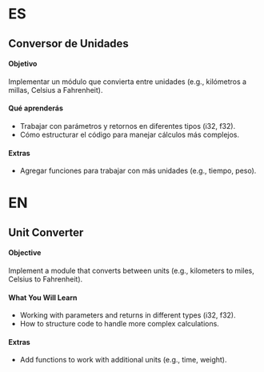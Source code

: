 # ES

## Conversor de Unidades

#### Objetivo

Implementar un módulo que convierta entre unidades (e.g., kilómetros a millas, Celsius a Fahrenheit).

#### Qué aprenderás

- Trabajar con parámetros y retornos en diferentes tipos (i32, f32).
- Cómo estructurar el código para manejar cálculos más complejos.

#### Extras

- Agregar funciones para trabajar con más unidades (e.g., tiempo, peso).

# EN
## Unit Converter

#### Objective

Implement a module that converts between units (e.g., kilometers to miles, Celsius to Fahrenheit).

#### What You Will Learn

- Working with parameters and returns in different types (i32, f32).
- How to structure code to handle more complex calculations.

#### Extras

- Add functions to work with additional units (e.g., time, weight).

